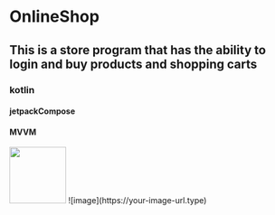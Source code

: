 # OnlineShop
## This is a store program that has the ability to login and buy products and shopping carts
### kotlin
#### jetpackCompose
#### MVVM


<img src="https://your-image-url.type" width="100" height="100">
![image](https://your-image-url.type)
